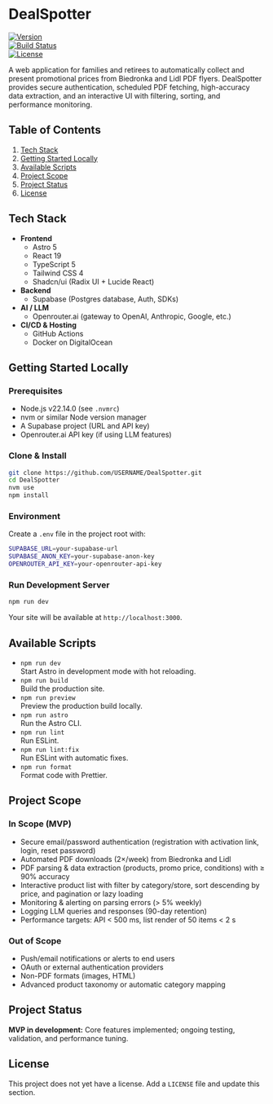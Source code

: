 # DealSpotter

[![Version](https://img.shields.io/badge/version-0.0.1-blue)](#)  
[![Build Status](https://img.shields.io/github/actions/workflow/status/USERNAME/DealSpotter/ci.yml?branch=main)](#)  
[![License](https://img.shields.io/badge/license-TBD-lightgrey)](#)

A web application for families and retirees to automatically collect and present promotional prices from Biedronka and Lidl PDF flyers. DealSpotter provides secure authentication, scheduled PDF fetching, high-accuracy data extraction, and an interactive UI with filtering, sorting, and performance monitoring.

## Table of Contents

1. [Tech Stack](#tech-stack)  
2. [Getting Started Locally](#getting-started-locally)  
3. [Available Scripts](#available-scripts)  
4. [Project Scope](#project-scope)  
5. [Project Status](#project-status)  
6. [License](#license)  

## Tech Stack

- **Frontend**  
  - Astro 5  
  - React 19  
  - TypeScript 5  
  - Tailwind CSS 4  
  - Shadcn/ui (Radix UI + Lucide React)  
- **Backend**  
  - Supabase (Postgres database, Auth, SDKs)  
- **AI / LLM**  
  - Openrouter.ai (gateway to OpenAI, Anthropic, Google, etc.)  
- **CI/CD & Hosting**  
  - GitHub Actions  
  - Docker on DigitalOcean  

## Getting Started Locally

### Prerequisites

- Node.js v22.14.0 (see `.nvmrc`)  
- nvm or similar Node version manager  
- A Supabase project (URL and API key)  
- Openrouter.ai API key (if using LLM features)  

### Clone & Install

```bash
git clone https://github.com/USERNAME/DealSpotter.git
cd DealSpotter
nvm use
npm install
```

### Environment

Create a `.env` file in the project root with:

```bash
SUPABASE_URL=your-supabase-url
SUPABASE_ANON_KEY=your-supabase-anon-key
OPENROUTER_API_KEY=your-openrouter-api-key
```

### Run Development Server

```bash
npm run dev
```

Your site will be available at `http://localhost:3000`.

## Available Scripts

- `npm run dev`  
  Start Astro in development mode with hot reloading.  
- `npm run build`  
  Build the production site.  
- `npm run preview`  
  Preview the production build locally.  
- `npm run astro`  
  Run the Astro CLI.  
- `npm run lint`  
  Run ESLint.  
- `npm run lint:fix`  
  Run ESLint with automatic fixes.  
- `npm run format`  
  Format code with Prettier.  

## Project Scope

### In Scope (MVP)

- Secure email/password authentication (registration with activation link, login, reset password)  
- Automated PDF downloads (2×/week) from Biedronka and Lidl  
- PDF parsing & data extraction (products, promo price, conditions) with ≥ 90% accuracy  
- Interactive product list with filter by category/store, sort descending by price, and pagination or lazy loading  
- Monitoring & alerting on parsing errors (> 5% weekly)  
- Logging LLM queries and responses (90-day retention)  
- Performance targets: API < 500 ms, list render of 50 items < 2 s  

### Out of Scope

- Push/email notifications or alerts to end users  
- OAuth or external authentication providers  
- Non-PDF formats (images, HTML)  
- Advanced product taxonomy or automatic category mapping  

## Project Status

**MVP in development:** Core features implemented; ongoing testing, validation, and performance tuning.

## License

This project does not yet have a license. Add a `LICENSE` file and update this section.

